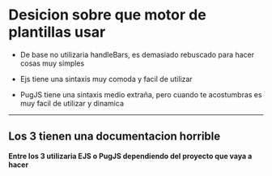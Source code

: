 # Desicion sobre que motor de plantillas usar
* De base no utilizaria handleBars, es demasiado rebuscado para hacer cosas muy simples

* Ejs tiene una sintaxis muy comoda y facil de utilizar

* PugJS tiene una sintaxis medio extraña, pero cuando te acostumbras es muy facil de utilizar y dinamica

---
## Los 3 tienen una documentacion horrible

**Entre los 3 utilizaria EJS o PugJS dependiendo del proyecto que vaya a hacer**

